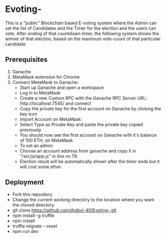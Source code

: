 # Evoting-
This is a "public" Blockchain based E-voting system where the Admin can set the list of Candidates and the Timer for the election and the users can vote. After ending of that countdown timer, the following system shows the winner of that election, based on the maximum vote-count of that particular candidate.  

## Prerequisites
1. Ganache
2. MetaMask extension for Chrome
3. Connect MetaMask to Ganache:
     * Start up Ganache and open a workspace
     * Log in to MetaMask
     * Create a new Custom RPC with the Ganache RPC Server URL: http://localhost:7545/ and connect
     * Copy the private key for the first account on Ganache by clicking the key icon
     * Import Account on MetaMask:
     * Select Type as Private Key and paste the private key copied previously
     * You should now see the first account on Ganache with it's balance of 100 ETH, on MetaMask.
     * To set an admin:
     * Choose an account address from ganache and copy it in "/src/js/app.js" in line no 79.
     * Election result will be automatically shown after the timer ends but it will cost some ether.

## Deployment
* Fork this repository
* Change the current working directory to the location where you want the cloned directory.
* git clone https://github.com/Asibul-40/Evoting-.git
* npm install -g truffle
* npm install
* truffle migrate --reset
* npm run dev




